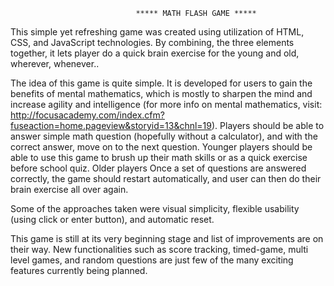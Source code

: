 





                                ***** MATH FLASH GAME *****

This simple yet refreshing game was created using utilization of HTML, CSS, and JavaScript technologies. By combining, the three elements together, it lets player do a quick brain exercise for the young and old, wherever, whenever..

The idea of this game is quite simple. It is developed for users to gain the benefits of mental mathematics, which is mostly to sharpen the mind and increase agility and intelligence (for more info on mental mathematics, visit: http://focusacademy.com/index.cfm?fuseaction=home.pageview&storyid=13&chnl=19).
Players should be able to answer simple math question (hopefully without a calculator), and with the correct answer, move on to the next question.
Younger players should be able to use this game to brush up their math skills or as a quick exercise before school quiz.
Older players
Once a set of questions are answered correctly, the game should restart automatically, and user can then do their brain exercise all over again.


Some of the approaches taken were visual simplicity, flexible usability (using click or enter button), and automatic reset.

This game is still at its very beginning stage and list of improvements are on their way.  New functionalities such as score tracking, timed-game, multi level games, and random questions are just few of the many exciting features currently being planned.
